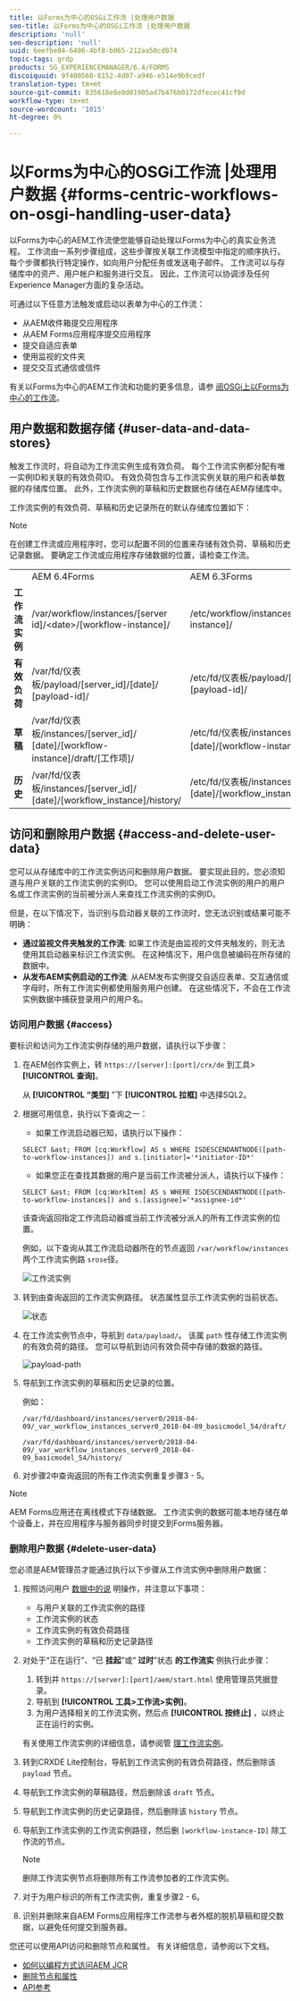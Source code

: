 ```yaml
---
title: 以Forms为中心的OSGi工作流 |处理用户数据
seo-title: 以Forms为中心的OSGi工作流 |处理用户数据
description: 'null'
seo-description: 'null'
uuid: 6eefbe84-6496-4bf8-b065-212aa50cd074
topic-tags: grdp
products: SG_EXPERIENCEMANAGER/6.4/FORMS
discoiquuid: 9f400560-8152-4d07-a946-e514e9b9cedf
translation-type: tm+mt
source-git-commit: 835618e8e0d01905ad7b476b0172dfecec41cf9d
workflow-type: tm+mt
source-wordcount: '1015'
ht-degree: 0%

---
```



# 以Forms为中心的OSGi工作流 |处理用户数据 {#forms-centric-workflows-on-osgi-handling-user-data}

以Forms为中心的AEM工作流使您能够自动处理以Forms为中心的真实业务流程。 工作流由一系列步骤组成，这些步骤按关联工作流模型中指定的顺序执行。 每个步骤都执行特定操作，如向用户分配任务或发送电子邮件。 工作流可以与存储库中的资产、用户帐户和服务进行交互。 因此，工作流可以协调涉及任何Experience Manager方面的复杂活动。

可通过以下任意方法触发或启动以表单为中心的工作流：

* 从AEM收件箱提交应用程序
* 从AEM Forms应用程序提交应用程序
* 提交自适应表单
* 使用监视的文件夹
* 提交交互式通信或信件

有关以Forms为中心的AEM工作流和功能的更多信息，请参 [阅OSGi上以Forms为中心的工作流](/help/forms/using/aem-forms-workflow.md)。

## 用户数据和数据存储 {#user-data-and-data-stores}

触发工作流时，将自动为工作流实例生成有效负荷。 每个工作流实例都分配有唯一实例ID和关联的有效负荷ID。 有效负荷包含与工作流实例关联的用户和表单数据的存储库位置。 此外，工作流实例的草稿和历史数据也存储在AEM存储库中。

工作流实例的有效负荷、草稿和历史记录所在的默认存储库位置如下：

>[!NOTE]
>
>在创建工作流或应用程序时，您可以配置不同的位置来存储有效负荷、草稿和历史记录数据。 要确定工作流或应用程序存储数据的位置，请检查工作流。

<table> 
 <tbody> 
  <tr> 
   <td> </td> 
   <td>AEM 6.4Forms</td> 
   <td>AEM 6.3Forms</td> 
  </tr> 
  <tr> 
   <td><strong>工作流 <br /> 实例</strong></td> 
   <td>/var/workflow/instances/[server id]/&lt;date&gt;/[workflow-instance]/</td> 
   <td>/etc/workflow/instances/[server_id]/[date]/[workflow-instance]/</td> 
  </tr> 
  <tr> 
   <td><strong>有效负荷</strong></td> 
   <td>/var/fd/仪表板/payload/[server_id]/[date]/<br /> [payload-id]/</td> 
   <td>/etc/fd/仪表板/payload/[server_id]/[date]/<br /> [payload-id]/</td> 
  </tr> 
  <tr> 
   <td><strong>草稿</strong></td> 
   <td>/var/fd/仪表板/instances/[server_id]/<br /> [date]/[workflow-instance]/draft/[工作项]/</td> 
   <td>/etc/fd/仪表板/instances/[server_id]/<br /> [date]/[workflow-instance]/draft/[工作项]/</td> 
  </tr> 
  <tr> 
   <td><strong>历史</strong></td> 
   <td>/var/fd/仪表板/instances/[server_id]/<br /> [date]/[workflow_instance]/history/</td> 
   <td>/etc/fd/仪表板/instances/[server_id]/<br /> [date]/[workflow_instance]/history/</td> 
  </tr> 
 </tbody> 
</table>

## 访问和删除用户数据 {#access-and-delete-user-data}

您可以从存储库中的工作流实例访问和删除用户数据。 要实现此目的，您必须知道与用户关联的工作流实例的实例ID。 您可以使用启动工作流实例的用户的用户名或工作流实例的当前被分派人来查找工作流实例的实例ID。

但是，在以下情况下，当识别与启动器关联的工作流时，您无法识别或结果可能不明确：

* **通过监视文件夹触发的工作流**: 如果工作流是由监视的文件夹触发的，则无法使用其启动器来标识工作流实例。 在这种情况下，用户信息被编码在所存储的数据中。
* **从发布AEM实例启动的工作流**: 从AEM发布实例提交自适应表单、交互通信或字母时，所有工作流实例都使用服务用户创建。 在这些情况下，不会在工作流实例数据中捕获登录用户的用户名。

### 访问用户数据 {#access}

要标识和访问为工作流实例存储的用户数据，请执行以下步骤：

1. 在AEM创作实例上，转 `https://[server]:[port]/crx/de` 到工具> **[!UICONTROL 查询]**。

   从 **[!UICONTROL “类型]** ”下 **[!UICONTROL 拉框]** 中选择SQL2。

1. 根据可用信息，执行以下查询之一：

   * 如果工作流启动器已知，请执行以下操作：

   `SELECT &ast; FROM [cq:Workflow] AS s WHERE ISDESCENDANTNODE([path-to-workflow-instances]) and s.[initiator]='*initiator-ID*'`

   * 如果您正在查找其数据的用户是当前工作流被分派人，请执行以下操作：

   `SELECT &ast; FROM [cq:WorkItem] AS s WHERE ISDESCENDANTNODE([path-to-workflow-instances]) and s.[assignee]='*assignee-id*'`

   该查询返回指定工作流启动器或当前工作流被分派人的所有工作流实例的位置。

   例如，以下查询从其工作流启动器所在的节点返回 `/var/workflow/instances` 两个工作流实例路 `srose`径。

   ![工作流实例](assets/workflow-instance.png)

1. 转到由查询返回的工作流实例路径。 状态属性显示工作流实例的当前状态。

   ![状态](assets/status.png)

1. 在工作流实例节点中，导航到 `data/payload/`。 该属 `path` 性存储工作流实例的有效负荷的路径。 您可以导航到访问有效负荷中存储的数据的路径。

   ![payload-path](assets/payload-path.png)

1. 导航到工作流实例的草稿和历史记录的位置。

   例如：

   `/var/fd/dashboard/instances/server0/2018-04-09/_var_workflow_instances_server0_2018-04-09_basicmodel_54/draft/`

   `/var/fd/dashboard/instances/server0/2018-04-09/_var_workflow_instances_server0_2018-04-09_basicmodel_54/history/`

1. 对步骤2中查询返回的所有工作流实例重复步骤3 - 5。

>[!NOTE]
>
>AEM Forms应用还在离线模式下存储数据。 工作流实例的数据可能本地存储在单个设备上，并在应用程序与服务器同步时提交到Forms服务器。

### 删除用户数据 {#delete-user-data}

您必须是AEM管理员才能通过执行以下步骤从工作流实例中删除用户数据：

1. 按照访问用户 [数据中的说](/help/forms/using/forms-workflow-osgi-handling-user-data.md#access) 明操作，并注意以下事项：

   * 与用户关联的工作流实例的路径
   * 工作流实例的状态
   * 工作流实例的有效负荷路径
   * 工作流实例的草稿和历史记录路径

1. 对处于“正在运行”、“已 **挂起**”或“ **过时**”状态 **的工作流实** 例执行此步骤：

   1. 转到并 `https://[server]:[port]/aem/start.html` 使用管理员凭据登录。
   1. 导航到 **[!UICONTROL 工具>工作流>实例]**。
   1. 为用户选择相关的工作流实例，然后点 **[!UICONTROL 按终止]** ，以终止正在运行的实例。

   有关使用工作流实例的详细信息，请参阅管 [理工作流实例](/help/sites-administering/workflows-administering.md)。

1. 转到CRXDE Lite控制台，导航到工作流实例的有效负荷路径，然后删除该 `payload` 节点。
1. 导航到工作流实例的草稿路径，然后删除该 `draft` 节点。
1. 导航到工作流实例的历史记录路径，然后删除该 `history` 节点。
1. 导航到工作流实例的工作流实例路径，然后删 `[workflow-instance-ID]` 除工作流的节点。

   >[!NOTE]
   >
   >删除工作流实例节点将删除所有工作流参加者的工作流实例。

1. 对于为用户标识的所有工作流实例，重复步骤2 - 6。
1. 识别并删除来自AEM Forms应用程序工作流参与者外框的脱机草稿和提交数据，以避免任何提交到服务器。

您还可以使用API访问和删除节点和属性。 有关详细信息，请参阅以下文档。

* [如何以编程方式访问AEM JCR](/help/sites-developing/access-jcr.md)
* [删除节点和属性](https://docs.adobe.com/docs/en/spec/jcr/2.0/10_Writing.html#10.9%20Removing%20Nodes%20and%20Properties)
* [API参考](https://helpx.adobe.com/experience-manager/6-3/sites-developing/reference-materials/javadoc/overview-summary.html)

